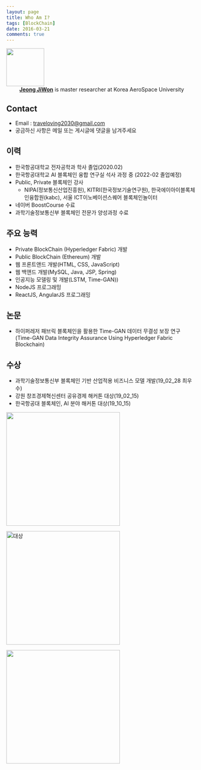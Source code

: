 ```yaml
---
layout: page
title: Who Am I?
tags: [BlockChain]
date: 2016-03-21
comments: true
---
```


<img src = "https://traveloving2030.github.io/jiwon/assets/img/post/증명사진.jpg" width = "100px"  height="100px" />
<center><a href="https://github.com/traveloving2030"><b>Jeong JiWon</b></a> is master researcher at Korea AeroSpace University</center>

## Contact
* Email : traveloving2030@gmail.com
* 궁금하신 사항은 메일 또는 게시글에 댓글을 남겨주세요

## 이력
* 한국항공대학교 전자공학과 학사 졸업(2020.02)
* 한국항공대학교 AI 블록체인 융합 연구실 석사 과정 중 (2022-02 졸업예정)
* Public, Private 블록체인 강사 
    - NIPA(정보통신산업진흥원), KITRI(한국정보기술연구원), 한국에이아이블록체인융합원(kabc), 서울 ICT이노베이션스퀘어 블록체인놀이터
* 네이버 BoostCourse 수료
* 과학기술정보통신부 블록체인 전문가 양성과정 수료

## 주요 능력
* Private BlockChain (Hyperledger Fabric) 개발
* Public BlockChain (Ethereum) 개발
* 웹 프론트앤드 개발(HTML, CSS, JavaScript)
* 웹 백앤드 개발(MySQL, Java, JSP, Spring)
* 인공지능 모델링 및 개발(LSTM, Time-GAN))
* NodeJS 프로그래밍
* ReactJS, AngularJS 프로그래밍

## 논문
* 하이퍼레저 패브릭 블록체인을 활용한 Time-GAN 데이터 무결성 보장 연구 (Time-GAN Data Integrity Assurance Using Hyperledger Fabric Blockchain)


## 수상
* 과학기술정보통신부 블록체인 기반 산업적용 비즈니스 모델 개발(19_02_28 최우수)
* 강원 창조경제혁신센터 공유경제 해커톤 대상(19_02_15)
* 한국항공대 블록체인, AI 분야 해커톤 대상(19_10_15)


<img width="300" src = "https://traveloving2030.github.io/jiwon/assets/img/post/블록체인상장.jpg"/> <br>

 <img width="300" alt="대상" src="https://user-images.githubusercontent.com/44187477/56814080-518c6e00-6879-11e9-85a3-32901c1f964f.png"> <br>

<img width="300" src = "https://traveloving2030.github.io/jiwon/assets/img/post/교내블록체인.jpg"/>